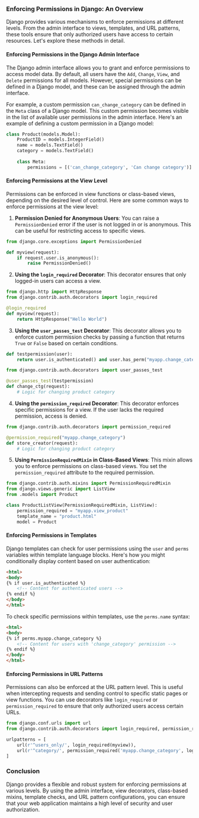 ### Enforcing Permissions in Django: An Overview

Django provides various mechanisms to enforce permissions at different levels. From the admin interface to views, templates, and URL patterns, these tools ensure that only authorized users have access to certain resources. Let's explore these methods in detail.

#### Enforcing Permissions in the Django Admin Interface
The Django admin interface allows you to grant and enforce permissions to access model data. By default, all users have the `Add`, `Change`, `View`, and `Delete` permissions for all models. However, special permissions can be defined in a Django model, and these can be assigned through the admin interface.

For example, a custom permission `can_change_category` can be defined in the `Meta` class of a Django model. This custom permission becomes visible in the list of available user permissions in the admin interface. Here's an example of defining a custom permission in a Django model:

```python
class Product(models.Model):
    ProductID = models.IntegerField()
    name = models.TextField()
    category = models.TextField()
    
    class Meta:
        permissions = [('can_change_category', 'Can change category')]
```

#### Enforcing Permissions at the View Level
Permissions can be enforced in view functions or class-based views, depending on the desired level of control. Here are some common ways to enforce permissions at the view level:

1. **Permission Denied for Anonymous Users**: You can raise a `PermissionDenied` error if the user is not logged in or is anonymous. This can be useful for restricting access to specific views.

```python
from django.core.exceptions import PermissionDenied

def myview(request):
    if request.user.is_anonymous():
        raise PermissionDenied()
```

2. **Using the `login_required` Decorator**: This decorator ensures that only logged-in users can access a view.

```python
from django.http import HttpResponse
from django.contrib.auth.decorators import login_required

@login_required
def myview(request):
    return HttpResponse("Hello World")
```

3. **Using the `user_passes_test` Decorator**: This decorator allows you to enforce custom permission checks by passing a function that returns `True` or `False` based on certain conditions.

```python
def testpermission(user):
    return user.is_authenticated() and user.has_perm("myapp.change_category")

from django.contrib.auth.decorators import user_passes_test

@user_passes_test(testpermission)
def change_ctg(request):
    # Logic for changing product category
```

4. **Using the `permission_required` Decorator**: This decorator enforces specific permissions for a view. If the user lacks the required permission, access is denied.

```python
from django.contrib.auth.decorators import permission_required

@permission_required("myapp.change_category")
def store_creator(request):
    # Logic for changing product category
```

5. **Using `PermissionRequiredMixin` in Class-Based Views**: This mixin allows you to enforce permissions on class-based views. You set the `permission_required` attribute to the required permission.

```python
from django.contrib.auth.mixins import PermissionRequiredMixin
from django.views.generic import ListView
from .models import Product

class ProductListView(PermissionRequiredMixin, ListView):
    permission_required = "myapp.view_product"
    template_name = "product.html"
    model = Product
```

#### Enforcing Permissions in Templates
Django templates can check for user permissions using the `user` and `perms` variables within template language blocks. Here's how you might conditionally display content based on user authentication:

```html
<html>
<body>
{% if user.is_authenticated %}
    <!-- Content for authenticated users -->
{% endif %}
</body>
</html>
```

To check specific permissions within templates, use the `perms.name` syntax:

```html
<html>
<body>
{% if perms.myapp.change_category %}
    <!-- Content for users with 'change_category' permission -->
{% endif %}
</body>
</html>
```

#### Enforcing Permissions in URL Patterns
Permissions can also be enforced at the URL pattern level. This is useful when intercepting requests and sending control to specific static pages or view functions. You can use decorators like `login_required` or `permission_required` to ensure that only authorized users access certain URLs.

```python
from django.conf.urls import url
from django.contrib.auth.decorators import login_required, permission_required

urlpatterns = [
    url(r'^users_only/', login_required(myview)),
    url(r'^category/', permission_required('myapp.change_category', login_url='login')(myview)),
]
```

### Conclusion
Django provides a flexible and robust system for enforcing permissions at various levels. By using the admin interface, view decorators, class-based mixins, template checks, and URL pattern configurations, you can ensure that your web application maintains a high level of security and user authorization.